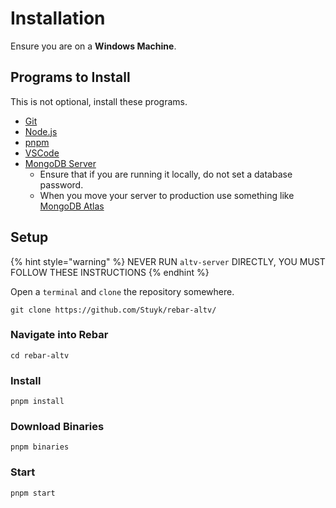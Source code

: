 # Installation

Ensure you are on a **Windows Machine**.

## Programs to Install

This is not optional, install these programs.

-   [Git](https://git-scm.com/downloads)
-   [Node.js](https://nodejs.org/en/download)
-   [pnpm](https://pnpm.io/installation)
-   [VSCode](https://code.visualstudio.com/download)
-   [MongoDB Server](https://www.mongodb.com/try/download/community)
    -   Ensure that if you are running it locally, do not set a database password.
    -   When you move your server to production use something like [MongoDB Atlas](https://www.mongodb.com/atlas/database)

## Setup

{% hint style="warning" %}
NEVER RUN `altv-server` DIRECTLY, YOU MUST FOLLOW THESE INSTRUCTIONS
{% endhint %}

Open a `terminal` and `clone` the repository somewhere.

```
git clone https://github.com/Stuyk/rebar-altv/
```

### Navigate into Rebar

```
cd rebar-altv
```

### Install

```
pnpm install
```

### Download Binaries

```
pnpm binaries
```

### Start

```
pnpm start
```
